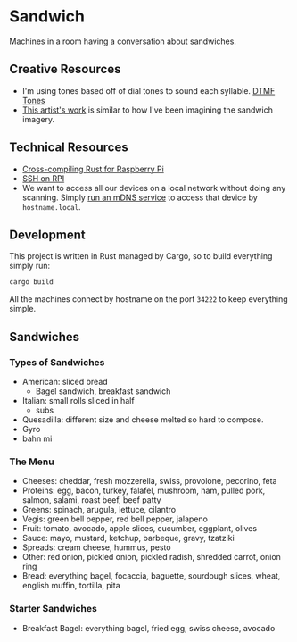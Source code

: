 # Sandwich
Machines in a room having a conversation about sandwiches.

## Creative Resources
- I'm using tones based off of dial tones to sound each syllable. [DTMF Tones](http://www.dialabc.com/sound/dtmf.html)
- [This artist's work](https://www.istockphoto.com/portfolio/bad_arithmetic?assettype=image&sort=mostpopular) is similar to how I've been imagining the sandwich imagery.

## Technical Resources
- [Cross-compiling Rust for Raspberry Pi](https://hackernoon.com/compiling-rust-for-the-raspberry-pi-49fdcd7df658)
- [SSH on RPI](https://www.raspberrypi.org/documentation/remote-access/ssh/)
- We want to access all our devices on a local network without doing any scanning.
  Simply [run an mDNS service](https://www.howtogeek.com/167190/how-and-why-to-assign-the-.local-domain-to-your-raspberry-pi/) to access that device by `hostname.local`.

## Development
This project is written in Rust managed by Cargo, so to build everything simply run:
```sh
cargo build
```

All the machines connect by hostname on the port `34222` to keep everything simple.


## Sandwiches
### Types of Sandwiches
- American: sliced bread
  - Bagel sandwich, breakfast sandwich
- Italian: small rolls sliced in half
  - subs
- Quesadilla: different size and cheese melted so hard to compose.
- Gyro
- bahn mi

### The Menu
- Cheeses: cheddar, fresh mozzerella, swiss, provolone, pecorino, feta
- Proteins: egg, bacon, turkey, falafel, mushroom, ham, pulled pork, salmon, salami, roast beef, beef patty
- Greens: spinach, arugula, lettuce, cilantro
- Vegis: green bell pepper, red bell pepper, jalapeno
- Fruit: tomato, avocado, apple slices, cucumber, eggplant, olives
- Sauce: mayo, mustard, ketchup, barbeque, gravy, tzatziki
- Spreads: cream cheese, hummus, pesto
- Other: red onion, pickled onion, pickled radish, shredded carrot, onion ring
- Bread: everything bagel, focaccia, baguette, sourdough slices, wheat, english muffin, tortilla, pita

### Starter Sandwiches
- Breakfast Bagel: everything bagel, fried egg, swiss cheese, avocado
